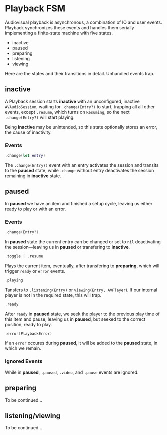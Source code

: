 # Playback FSM

Audiovisual playback is asynchronous, a combination of IO and user events. Playback synchronizes these events and handles them serially implementing a finite-state machine with five states.

- inactive
- paused
- preparing
- listening
- viewing

Here are the states and their transitions in detail. Unhandled events trap.

## inactive

A Playback session starts **inactive** with an unconfigured, inactive `AVAudioSession`, waiting for `.change(Entry?)` to start, trapping all all other events, except `.resume`, which turns on `Resuming`, so the next `.change(Entry?)` will start playing.

Being **inactive** may be unintended, so this state optionally stores an error, the cause of inactivity.

### Events

```swift
.change(let entry)
```

The `.change(Entry?)` event with an entry activates the session and transits to the **paused** state, while `.change` without entry deactivates the session remaining in **inactive** state.

## paused

In **paused** we have an item and finished a setup cycle, leaving us either ready to play or with an error.

### Events

```swift
.change(Entry?)
```

In **paused** state the current entry can be changed or set to `nil` deactivating the session—leaving us in **paused** or transfering to **inactive**.

```swift
.toggle | .resume
```

Plays the current item, eventually, after transfering to **preparing**, which will trigger `ready` or `error` events.

```swift
.playing
```

Tansfers to `.listening(Entry)` or `viewing(Entry, AVPlayer`). If our internal player is not in the required state, this will trap.

```swift
.ready
```

After `ready` in **paused** state, we seek the player to the previous play time of this item and pause, leaving us in **paused**, but seeked to the correct position, ready to play.

```swift
.error(PlaybackError)
```

If an `error` occures during **paused**, it will be added to the **paused** state, in which we remain.

### Ignored Events

While in **paused**, `.paused`, `.video`, and `.pause` events are ignored.

## preparing

To be continued…

## listening/viewing

To be continued…
